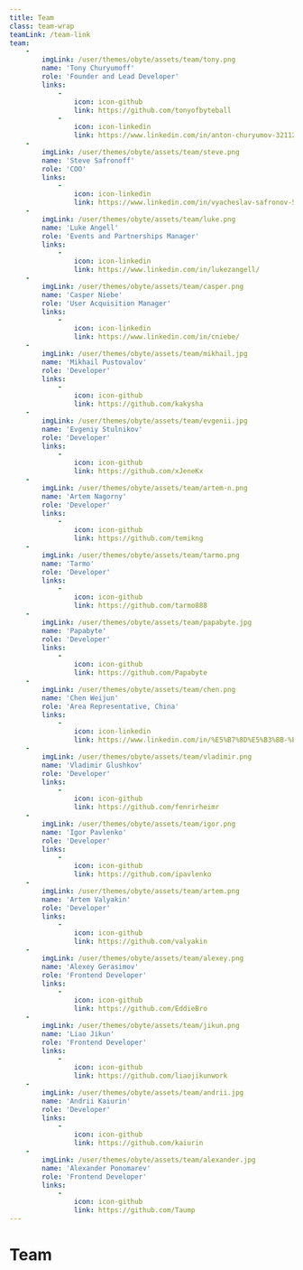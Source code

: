 ```yaml
---
title: Team
class: team-wrap
teamLink: /team-link
team:
    -
        imgLink: /user/themes/obyte/assets/team/tony.png
        name: 'Tony Churyumoff'
        role: 'Founder and Lead Developer'
        links: 
            -
                icon: icon-github
                link: https://github.com/tonyofbyteball
            -
                icon: icon-linkedin
                link: https://www.linkedin.com/in/anton-churyumov-32112b7/   
    -
        imgLink: /user/themes/obyte/assets/team/steve.png
        name: 'Steve Safronoff'
        role: 'COO'
        links:
            -
                icon: icon-linkedin
                link: https://www.linkedin.com/in/vyacheslav-safronov-5607a04b/
    -
        imgLink: /user/themes/obyte/assets/team/luke.png
        name: 'Luke Angell'
        role: 'Events and Partnerships Manager'
        links:
            -
                icon: icon-linkedin
                link: https://www.linkedin.com/in/lukezangell/
    -
        imgLink: /user/themes/obyte/assets/team/casper.png
        name: 'Casper Niebe'
        role: 'User Acquisition Manager'
        links:
            -
                icon: icon-linkedin
                link: https://www.linkedin.com/in/cniebe/
    -
        imgLink: /user/themes/obyte/assets/team/mikhail.jpg
        name: 'Mikhail Pustovalov'
        role: 'Developer'
        links: 
            -
                icon: icon-github
                link: https://github.com/kakysha
    -
        imgLink: /user/themes/obyte/assets/team/evgenii.jpg
        name: 'Evgeniy Stulnikov'
        role: 'Developer'
        links: 
            -
                icon: icon-github
                link: https://github.com/xJeneKx
    -
        imgLink: /user/themes/obyte/assets/team/artem-n.png
        name: 'Artem Nagorny'
        role: 'Developer'
        links: 
            -
                icon: icon-github
                link: https://github.com/temikng
    -
        imgLink: /user/themes/obyte/assets/team/tarmo.png
        name: 'Tarmo'
        role: 'Developer'
        links: 
            -
                icon: icon-github
                link: https://github.com/tarmo888
    -
        imgLink: /user/themes/obyte/assets/team/papabyte.jpg
        name: 'Papabyte'
        role: 'Developer'
        links: 
            -
                icon: icon-github
                link: https://github.com/Papabyte
    -
        imgLink: /user/themes/obyte/assets/team/chen.png
        name: 'Chen Weijun'
        role: 'Area Representative, China'
        links: 
            -
                icon: icon-linkedin
                link: https://www.linkedin.com/in/%E5%B7%8D%E5%B3%BB-%E9%99%88-4b702b145/
    -
        imgLink: /user/themes/obyte/assets/team/vladimir.png
        name: 'Vladimir Glushkov'
        role: 'Developer'
        links:
            -
                icon: icon-github
                link: https://github.com/fenrirheimr
    -
        imgLink: /user/themes/obyte/assets/team/igor.png
        name: 'Igor Pavlenko'
        role: 'Developer'
        links: 
            -
                icon: icon-github
                link: https://github.com/ipavlenko
    -
        imgLink: /user/themes/obyte/assets/team/artem.png
        name: 'Artem Valyakin'
        role: 'Developer'
        links:
            -
                icon: icon-github
                link: https://github.com/valyakin
    -
        imgLink: /user/themes/obyte/assets/team/alexey.png
        name: 'Alexey Gerasimov'
        role: 'Frontend Developer'
        links:
            -
                icon: icon-github
                link: https://github.com/EddieBro
    -
        imgLink: /user/themes/obyte/assets/team/jikun.png
        name: 'Liao Jikun'
        role: 'Frontend Developer'
        links:
            -
                icon: icon-github
                link: https://github.com/liaojikunwork
    -
        imgLink: /user/themes/obyte/assets/team/andrii.jpg
        name: 'Andrii Kaiurin'
        role: 'Developer'
        links:
            -
                icon: icon-github
                link: https://github.com/kaiurin
    -
        imgLink: /user/themes/obyte/assets/team/alexander.jpg
        name: 'Alexander Ponomarev'
        role: 'Frontend Developer'
        links:
            -
                icon: icon-github
                link: https://github.com/Taump
---
```


# Team

